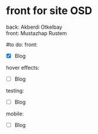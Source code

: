 # front for site OSD

back: Akberdi Otkelbay  
front: Mustazhap Rustem 


#to do:
front: 
- [x] Blog

hover effects: 
- [ ] Blog

testing:
- [ ] Blog

mobile: 
- [ ] Blog


